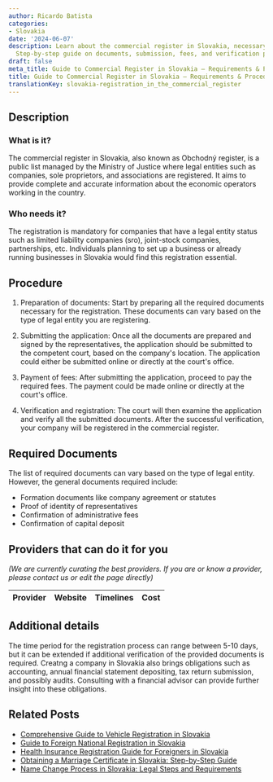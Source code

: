 ```yaml
---
author: Ricardo Batista
categories:
- Slovakia
date: '2024-06-07'
description: Learn about the commercial register in Slovakia, necessary for companies.
  Step-by-step guide on documents, submission, fees, and verification process.
draft: false
meta_title: Guide to Commercial Register in Slovakia – Requirements & Procedure
title: Guide to Commercial Register in Slovakia – Requirements & Procedure
translationKey: slovakia-registration_in_the_commercial_register
---
```


## Description
### What is it?
The commercial register in Slovakia, also known as Obchodný register, is a public list managed by the Ministry of Justice where legal entities such as companies, sole proprietors, and associations are registered. It aims to provide complete and accurate information about the economic operators working in the country.

### Who needs it?
The registration is mandatory for companies that have a legal entity status such as limited liability companies (sro), joint-stock companies, partnerships, etc. Individuals planning to set up a business or already running businesses in Slovakia would find this registration essential.

## Procedure
1. Preparation of documents: Start by preparing all the required documents necessary for the registration. These documents can vary based on the type of legal entity you are registering.

2. Submitting the application: Once all the documents are prepared and signed by the representatives, the application should be submitted to the competent court, based on the company's location. The application could either be submitted online or directly at the court's office.

3. Payment of fees: After submitting the application, proceed to pay the required fees. The payment could be made online or directly at the court's office.

4. Verification and registration: The court will then examine the application and verify all the submitted documents. After the successful verification, your company will be registered in the commercial register.

## Required Documents
The list of required documents can vary based on the type of legal entity. However, the general documents required include:

- Formation documents like company agreement or statutes
- Proof of identity of representatives
- Confirmation of administrative fees
- Confirmation of capital deposit

## Providers that can do it for you

_(We are currently curating the best providers. If you are or know a provider, please contact us or edit the page directly)_

| Provider        |     Website     |     Timelines    |       Cost      |
| :-------------: | :-------------: |  :-------------: | :-------------: |

## Additional details
The time period for the registration process can range between 5-10 days, but it can be extended if additional verification of the provided documents is required.
Creatng a company in Slovakia also brings obligations such as accounting, annual financial statement depositing, tax return submission, and possibly audits. Consulting with a financial advisor can provide further insight into these obligations.
## Related Posts

- [Comprehensive Guide to Vehicle Registration in Slovakia](https://tramitit.com/guides/slovakia/vehicle_registration/)
- [Guide to Foreign National Registration in Slovakia](https://tramitit.com/guides/slovakia/registration_of_a_foreign_national/)
- [Health Insurance Registration Guide for Foreigners in Slovakia](https://tramitit.com/guides/slovakia/health_insurance_registration/)
- [Obtaining a Marriage Certificate in Slovakia: Step-by-Step Guide](https://tramitit.com/guides/slovakia/issuance_of_marriage_certificate/)
- [Name Change Process in Slovakia: Legal Steps and Requirements](https://tramitit.com/guides/slovakia/change_of_name/)